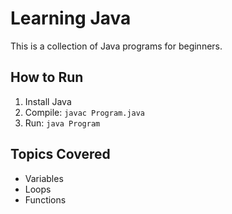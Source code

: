 # Learning Java

This is a collection of Java programs for beginners.

## How to Run

1. Install Java
2. Compile: `javac Program.java`
3. Run: `java Program`

## Topics Covered

- Variables
- Loops
- Functions
